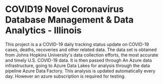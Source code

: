 # COVID19 Novel Coronavirus Database Management & Data Analytics - Illinois

This project is a a COVID-19 daily tracking status update on COVID-19 cases, deaths, recoveries and other related data. The data set is obtained from Johns Hopkins University's data collection efforts, the most accurate and timely U.S. COVID-19 data. It is then passed through An Azure data infrastructure, going to Azure Data Lakes for analysis through the data pipeline Azure Data Factory. This analysis is updated automatically every day. However an azure subscription is required for testing. 

